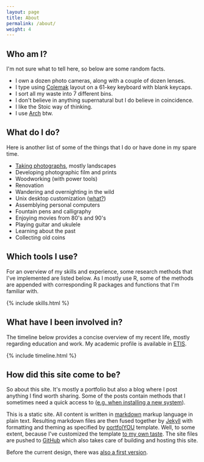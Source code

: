 ```yaml
---
layout: page
title: About
permalink: /about/
weight: 4
---
```


## Who am I?

I'm not sure what to tell here, so below are some random facts.

- I own a dozen photo cameras, along with a couple of dozen lenses. 
- I type using [Colemak](https://colemak.com/) layout on a 61-key keyboard with blank keycaps.
- I sort all my waste into 7 different bins.
- I don't believe in anything supernatural but I do believe in coincidence.
- I like the Stoic way of thinking.
- I use [Arch](https://www.archlinux.org/) btw. 

## What do I do?

Here is another list of some of the things that I do or have done in my spare time. 

- [Taking photographs](https://www.flickr.com/photos/lillemets), mostly landscapes
- Developing photographic film and prints
- Woodworking (with power tools)
- Renovation
- Wandering and overnighting in the wild
- Unix desktop customization ([what?](https://www.reddit.com/r/unixporn))
- Assemblying personal computers
- Fountain pens and calligraphy
- Enjoying movies from 80's and 90's
- Playing guitar and ukulele
- Learning about the past
- Collecting old coins

## Which tools I use?

For an overview of my skills and experience, some research methods that I've implemented are listed below. As I mostly use R, some of the methods are appended with corresponding R packages and functions that I'm familiar with.

{% include skills.html %}

## What have I been involved in?

The timeline below provides a concise overview of my recent life, mostly regarding education and work. My academic profile is available in [ETIS](https://www.etis.ee/CV/lillemets/eng).

<div class="row">
{% include timeline.html %}
</div>

## How did this site come to be?


So about this site. It's mostly a portfolio but also a blog where I post anything I find worth sharing. Some of the posts contain methods that I sometimes need a quick access to ([e.g. when installing a new system](/setting_up_systemd-boot_for_arch_linux)). 

This is a static site. All content is written in [markdown](https://en.wikipedia.org/wiki/Markdown) markup language in plain text. Resulting markdown files are then fused together by [Jekyll](http://jekyllrb.com/) with formatting and theming as specified by [portfolYOU](https://github.com/YoussefRaafatNasry/portfolYOU) template. Well, to some extent, because I've customized the template [to my own taste](https://github.com/lillemets/lillemets.github.io). The site files are pushed to [GitHub](https://github.com/) which also takes care of building and hosting this site.

Before the current design, there was [also a first version](https://www.lillemets.ee/oldsite/).
